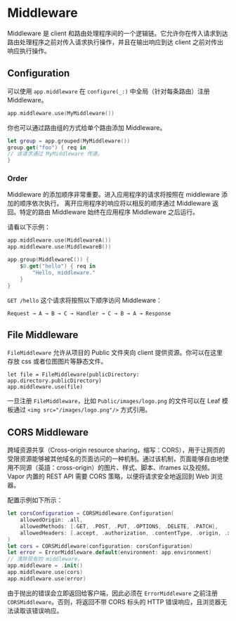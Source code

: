 # Middleware

Middleware 是 client 和路由处理程序间的一个逻辑链。它允许你在传入请求到达路由处理程序之前对传入请求执行操作，并且在输出响应到达 client 之前对传出响应执行操作。

## Configuration

可以使用 `app.middleware` 在 `configure(_:)` 中全局（针对每条路由）注册 Middleware。

```swift
app.middleware.use(MyMiddleware())
```

你也可以通过路由组的方式给单个路由添加 Middleware。

```swift
let group = app.grouped(MyMiddleware())
group.get("foo") { req in
// 该请求通过 MyMiddleware 传递。
}
```

### Order

Middleware 的添加顺序非常重要。进入应用程序的请求将按照在 middleware 添加的顺序依次执行。
离开应用程序的响应将以相反的顺序通过 Middleware 返回。特定的路由 Middleware 始终在应用程序 Middleware 之后运行。

请看以下示例：

```swift
app.middleware.use(MiddlewareA())
app.middleware.use(MiddlewareB())

app.group(MiddlewareC()) {
	$0.get("hello") { req in
		"Hello, middleware."
	}
}
```

`GET /hello` 这个请求将按照以下顺序访问 Middleware：

```
Request → A → B → C → Handler → C → B → A → Response
```

## File Middleware

`FileMiddleware` 允许从项目的 Public 文件夹向 client 提供资源。你可以在这里存放 css 或者位图图片等静态文件。

```swif
let file = FileMiddleware(publicDirectory: app.directory.publicDirectory)
app.middleware.use(file)
```

一旦注册 `FileMiddleware`，比如 `Public/images/logo.png` 的文件可以在 Leaf 模板通过 `<img src="/images/logo.png"/>` 方式引用。


## CORS Middleware

跨域资源共享（Cross-origin resource sharing，缩写：CORS），用于让网页的受限资源能够被其他域名的页面访问的一种机制。通过该机制，页面能够自由地使用不同源（英語：cross-origin）的图片、样式、脚本、iframes 以及视频。Vapor 内置的 REST API 需要 CORS 策略，以便将请求安全地返回到 Web 浏览器。

配置示例如下所示：

```swift
let corsConfiguration = CORSMiddleware.Configuration(
    allowedOrigin: .all,
    allowedMethods: [.GET, .POST, .PUT, .OPTIONS, .DELETE, .PATCH],
    allowedHeaders: [.accept, .authorization, .contentType, .origin, .xRequestedWith, .userAgent, .accessControlAllowOrigin]
)
let cors = CORSMiddleware(configuration: corsConfiguration)
let error = ErrorMiddleware.default(environment: app.environment)
// 清除现有的 middleware。
app.middleware = .init()
app.middleware.use(cors)
app.middleware.use(error)
```

由于抛出的错误会立即返回给客户端，因此必须在 `ErrorMiddleware` 之前注册 `CORSMiddleware`。否则，将返回不带 CORS 标头的 HTTP 错误响应，且浏览器无法读取该错误响应。
